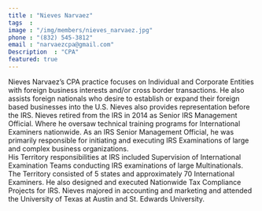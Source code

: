 ```yaml
---
title : "Nieves Narvaez"
tags  : 
image : "/img/members/nieves_narvaez.jpg"
phone : "(832) 545-3812"
email : "narvaezcpa@gmail.com"
Description  : "CPA"
featured: true
---
```

Nieves Narvaez’s CPA practice focuses on Individual and Corporate Entities with foreign business interests  and/or cross border transactions. He also assists foreign nationals who desire to establish or expand their foreign based businesses into the U.S. Nieves also provides representation before the IRS.
Nieves retired from the IRS in 2014 as Senior IRS Management Official. Where he oversaw technical training programs for International Examiners nationwide. As an IRS Senior Management Official, he was primarily responsible for initiating and executing IRS Examinations of large and complex business organizations.  
 His Territory responsibilities at IRS included Supervision of International Examination Teams conducting IRS examinations of large Multinationals. The Territory consisted of 5 states and approximately 70 International Examiners.  He also designed and executed Nationwide Tax Compliance Projects for IRS. 
Nieves majored in accounting and marketing and attended the University of Texas at Austin and St. Edwards University.
